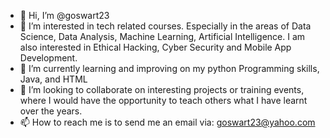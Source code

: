 - 👋 Hi, I’m @goswart23
- 👀 I’m interested in tech related courses. Especially in the areas of Data Science, Data Analysis, Machine Learning, Artificial Intelligence. I am also interested in Ethical Hacking, Cyber Security and Mobile App Development. 
- 🌱 I’m currently learning and improving on my python Programming skills, Java, and HTML
- 💞️ I’m looking to collaborate on interesting projects or training events, where I would have the opportunity to teach others what I have learnt over the years.
- 📫 How to reach me is to send me an email via: goswart23@yahoo.com

<!---
goswart23/goswart23 is a ✨ special ✨ repository because its `README.md` (this file) appears on your GitHub profile.
You can click the Preview link to take a look at your changes.
--->
